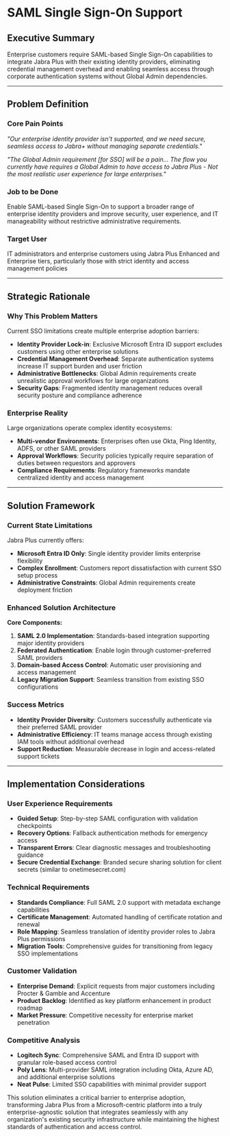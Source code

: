 # SAML Single Sign-On Support

## Executive Summary

Enterprise customers require SAML-based Single Sign-On capabilities to integrate Jabra Plus with their existing identity providers, eliminating credential management overhead and enabling seamless access through corporate authentication systems without Global Admin dependencies.

---

## Problem Definition

### Core Pain Points

_"Our enterprise identity provider isn't supported, and we need secure, seamless access to Jabra+ without managing separate credentials."_

_"The Global Admin requirement [for SSO] will be a pain... The flow you currently have requires a Global Admin to have access to Jabra Plus - Not the most realistic user experience for large enterprises."_

### Job to be Done

Enable SAML-based Single Sign-On to support a broader range of enterprise identity providers and improve security, user experience, and IT manageability without restrictive administrative requirements.

### Target User

IT administrators and enterprise customers using Jabra Plus Enhanced and Enterprise tiers, particularly those with strict identity and access management policies

---

## Strategic Rationale

### Why This Problem Matters

Current SSO limitations create multiple enterprise adoption barriers:

- **Identity Provider Lock-in**: Exclusive Microsoft Entra ID support excludes customers using other enterprise solutions
- **Credential Management Overhead**: Separate authentication systems increase IT support burden and user friction
- **Administrative Bottlenecks**: Global Admin requirements create unrealistic approval workflows for large organizations
- **Security Gaps**: Fragmented identity management reduces overall security posture and compliance adherence

### Enterprise Reality

Large organizations operate complex identity ecosystems:

- **Multi-vendor Environments**: Enterprises often use Okta, Ping Identity, ADFS, or other SAML providers
- **Approval Workflows**: Security policies typically require separation of duties between requestors and approvers
- **Compliance Requirements**: Regulatory frameworks mandate centralized identity and access management

---

## Solution Framework

### Current State Limitations

Jabra Plus currently offers:

- **Microsoft Entra ID Only**: Single identity provider limits enterprise flexibility
- **Complex Enrollment**: Customers report dissatisfaction with current SSO setup process
- **Administrative Constraints**: Global Admin requirements create deployment friction

### Enhanced Solution Architecture

**Core Components:**

1. **SAML 2.0 Implementation**: Standards-based integration supporting major identity providers
2. **Federated Authentication**: Enable login through customer-preferred SAML providers
3. **Domain-based Access Control**: Automatic user provisioning and access management
4. **Legacy Migration Support**: Seamless transition from existing SSO configurations

### Success Metrics

- **Identity Provider Diversity**: Customers successfully authenticate via their preferred SAML provider
- **Administrative Efficiency**: IT teams manage access through existing IAM tools without additional overhead
- **Support Reduction**: Measurable decrease in login and access-related support tickets

---

## Implementation Considerations

### User Experience Requirements

- **Guided Setup**: Step-by-step SAML configuration with validation checkpoints
- **Recovery Options**: Fallback authentication methods for emergency access
- **Transparent Errors**: Clear diagnostic messages and troubleshooting guidance
- **Secure Credential Exchange**: Branded secure sharing solution for client secrets (similar to onetimesecret.com)

### Technical Requirements

- **Standards Compliance**: Full SAML 2.0 support with metadata exchange capabilities
- **Certificate Management**: Automated handling of certificate rotation and renewal
- **Role Mapping**: Seamless translation of identity provider roles to Jabra Plus permissions
- **Migration Tools**: Comprehensive guides for transitioning from legacy SSO implementations

### Customer Validation

- **Enterprise Demand**: Explicit requests from major customers including Procter & Gamble and Accenture
- **Product Backlog**: Identified as key platform enhancement in product roadmap
- **Market Pressure**: Competitive necessity for enterprise market penetration

### Competitive Analysis

- **Logitech Sync**: Comprehensive SAML and Entra ID support with granular role-based access control
- **Poly Lens**: Multi-provider SAML integration including Okta, Azure AD, and additional enterprise solutions
- **Neat Pulse**: Limited SSO capabilities with minimal provider support

This solution eliminates a critical barrier to enterprise adoption, transforming Jabra Plus from a Microsoft-centric platform into a truly enterprise-agnostic solution that integrates seamlessly with any organization's existing security infrastructure while maintaining the highest standards of authentication and access control.